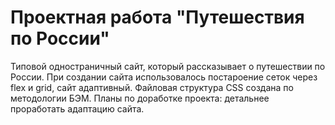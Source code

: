 # Проектная работа "Путешествия по России"

Типовой одностраничный сайт, который  рассказывает о путешествии по России.
При создании сайта использовалось постароение сеток через flex и grid, сайт адаптивный.
Файловая структура CSS создана по методологии БЭМ.
Планы по доработке проекта: детальнее проработать адаптацию сайта.
